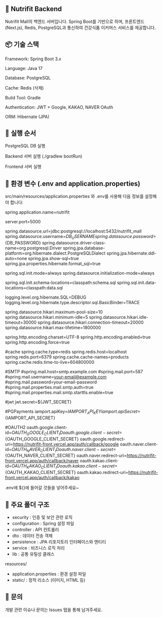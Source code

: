 ## 🧠 Nutrifit Backend
Nutrifit Mall의 백엔드 서버입니다.
Spring Boot를 기반으로 하며, 프론트엔드(Next.js), Redis, PostgreSQL과 통신하여 건강식품 이커머스 서비스를 제공합니다.

## 📦 기술 스택
Framework: Spring Boot 3.x

Language: Java 17

Database: PostgreSQL

Cache: Redis (삭제)

Build Tool: Gradle

Authentication: JWT + Google, KAKAO, NAVER OAuth

ORM: Hibernate (JPA)

## 🚀 실행 순서
PostgreSQL DB 실행

Backend 서버 실행 (./gradlew bootRun)

Frontend 서버 실행

## 🔑 환경 변수 (.env and application.properties)
src/main/resources/application.properties 와 .env를 사용해 다음 정보를 설정해야 합니다:

spring.application.name=nutrifit

server.port=5000

spring.datasource.url=jdbc:postgresql://localhost:5432/nutrifit_mall
spring.datasource.username=${DB_USERNAME}
spring.datasource.password=${DB_PASSWORD}
spring.datasource.driver-class-name=org.postgresql.Driver
spring.jpa.database-platform=org.hibernate.dialect.PostgreSQLDialect
spring.jpa.hibernate.ddl-auto=none
spring.jpa.show-sql=true
spring.jpa.properties.hibernate.format_sql=true

spring.sql.init.mode=always
spring.datasource.initialization-mode=always

spring.sql.init.schema-locations=classpath:schema.sql
spring.sql.init.data-locations=classpath:data.sql

logging.level.org.hibernate.SQL=DEBUG
logging.level.org.hibernate.type.descriptor.sql.BasicBinder=TRACE

spring.datasource.hikari.maximum-pool-size=10
spring.datasource.hikari.minimum-idle=5
spring.datasource.hikari.idle-timeout=30000
spring.datasource.hikari.connection-timeout=20000
spring.datasource.hikari.max-lifetime=1800000

spring.http.encoding.charset=UTF-8
spring.http.encoding.enabled=true
spring.http.encoding.force=true

#cache
spring.cache.type=redis
spring.redis.host=localhost
spring.redis.port=6379
spring.cache.cache-names=products
spring.cache.redis.time-to-live=604800000


#SMTP
#spring.mail.host=smtp.example.com
#spring.mail.port=587
#spring.mail.username=your-email@example.com
#spring.mail.password=your-email-password
#spring.mail.properties.mail.smtp.auth=true
#spring.mail.properties.mail.smtp.starttls.enable=true

#jwt
jwt.secret=${JWT_SECRET}

#PGPayments
iamport.apiKey=${IAMPORT_API_KEY}
iamport.apiSecret=${IAMPORT_API_SECRET}

#OAUTH2
oauth.google.client-id=${OAUTH_GOOGLE_CLIENT_ID}
oauth.google.client-secret=${OAUTH_GOOGLE_CLIENT_SECRET}
oauth.google.redirect-uri=https://nutrifit-front.vercel.app/auth/callback/google
oauth.naver.client-id=${OAUTH_NAVER_CLIENT_ID}
oauth.naver.client-secret=${OAUTH_NAVER_CLIENT_SECRET}
oauth.naver.redirect-uri=https://nutrifit-front.vercel.app/auth/callback/naver
oauth.kakao.client-id=${OAUTH_KAKAO_CLIENT_ID}
oauth.kakao.client-secret=${OAUTH_KAKAO_CLIENT_SECRET}
oauth.kakao.redirect-uri=https://nutrifit-front.vercel.app/auth/callback/kakao

.env에 ${}에 들어갈 것들을 넣어주세요~

## 📁 주요 폴더 구조
- security        : 인증 및 보안 관련 로직
- configuration   : Spring 설정 파일
- controller      : API 컨트롤러
- dto             : 데이터 전송 객체
- persistence     : JPA 리포지토리 인터페이스와 엔티티
- service         : 비즈니스 로직 처리
- lib             : 공통 유틸성 클래스

resources/
  - application.properties  : 환경 설정 파일
  - static/          : 정적 리소스 (이미지, HTML 등)

## 🙋 문의
개발 관련 이슈나 문의는 Issues 탭을 통해 남겨주세요.
